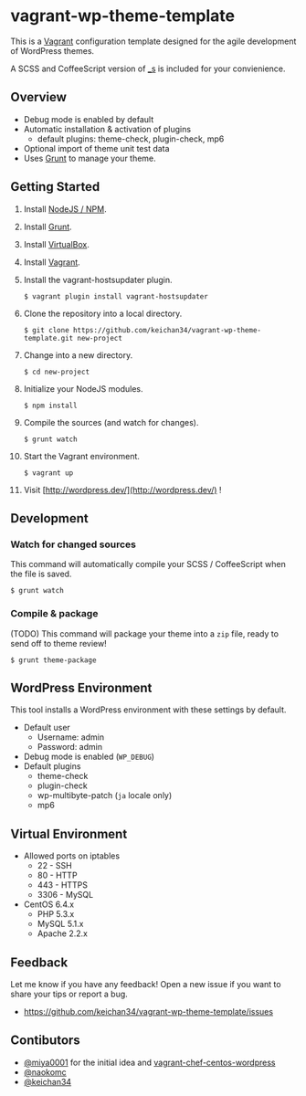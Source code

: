 # vagrant-wp-theme-template

This is a [Vagrant](http://www.vagrantup.com/) configuration template designed for the agile development of WordPress themes.

A SCSS and CoffeeScript version of [_s](http://underscores.me/) is included for your convienience.

## Overview

* Debug mode is enabled by default
* Automatic installation & activation of plugins
    * default plugins: theme-check, plugin-check, mp6
* Optional import of theme unit test data
* Uses [Grunt](http://gruntjs.com/) to manage your theme.

## Getting Started

1. Install [NodeJS / NPM](http://nodejs.org/download/).
2. Install [Grunt](http://gruntjs.com/getting-started).
3. Install [VirtualBox](https://www.virtualbox.org/).
4. Install [Vagrant](http://www.vagrantup.com/).
5. Install the vagrant-hostsupdater plugin.

    ```
    $ vagrant plugin install vagrant-hostsupdater
    ```

6. Clone the repository into a local directory.

    ```
    $ git clone https://github.com/keichan34/vagrant-wp-theme-template.git new-project
    ```

7. Change into a new directory.

    ```
    $ cd new-project
    ```

8. Initialize your NodeJS modules.

    ```
    $ npm install
    ```

9. Compile the sources (and watch for changes).

    ```
    $ grunt watch
    ```

10. Start the Vagrant environment.

    ```
    $ vagrant up
    ```

11. Visit [http://wordpress.dev/](http://wordpress.dev/) !

## Development

### Watch for changed sources

This command will automatically compile your SCSS / CoffeeScript when the file is saved.

```
$ grunt watch
```

### Compile & package

(TODO) This command will package your theme into a `zip` file, ready to send off to theme review!

```
$ grunt theme-package
```

## WordPress Environment

This tool installs a WordPress environment with these settings by default.

* Default user
	* Username: admin
	* Password: admin
* Debug mode is enabled (`WP_DEBUG`)
* Default plugins
	* theme-check
	* plugin-check
	* wp-multibyte-patch (`ja` locale only)
    * mp6

## Virtual Environment

* Allowed ports on iptables
	* 22 - SSH
	* 80 - HTTP
	* 443 - HTTPS
	* 3306 - MySQL
* CentOS 6.4.x
	* PHP 5.3.x
	* MySQL 5.1.x
	* Apache 2.2.x

## Feedback

Let me know if you have any feedback! Open a new issue if you want to share your tips or report a bug.

* https://github.com/keichan34/vagrant-wp-theme-template/issues

## Contibutors

* [@miya0001](http://twitter.com/miya0001) for the initial idea and [vagrant-chef-centos-wordpress](https://github.com/miya0001/vagrant-chef-centos-wordpress)
* [@naokomc](http://twitter.com/naokomc)
* [@keichan34](http://github.com/keichan34)
